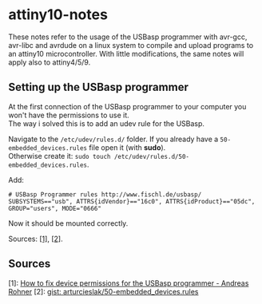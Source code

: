 # attiny10-notes
These notes refer to the usage of the USBasp programmer with avr-gcc, avr-libc and avrdude on a linux system to compile and upload programs to an attiny10 microcontroller. With little modifications, the same notes will apply also to attiny4/5/9.

## Setting up the USBasp programmer
At the first connection of the USBasp programmer to your computer you won't have the permissions to use it.  
The way i solved this is to add an udev rule for the USBasp.  

Navigate to the `/etc/udev/rules.d/` folder. If you already have a `50-embedded_devices.rules` file open it (with **sudo**).  
Otherwise create it: `sudo touch /etc/udev/rules.d/50-embedded_devices.rules`. 

Add:
```
# USBasp Programmer rules http://www.fischl.de/usbasp/
SUBSYSTEMS=="usb", ATTRS{idVendor}=="16c0", ATTRS{idProduct}=="05dc", GROUP="users", MODE="0666"
```

Now it should be mounted correctly. 

Sources: [[1]](#sources), [[2]](#sources).



## Sources
[1]: [How to fix device permissions for the USBasp programmer - Andreas Rohner](https://andreasrohner.at/posts/Electronics/How-to-fix-device-permissions-for-the-USBasp-programmer/)
[2]: [gist: arturcieslak/50-embedded_devices.rules](https://gist.github.com/arturcieslak/f097ad370d1fc90ba98a)
